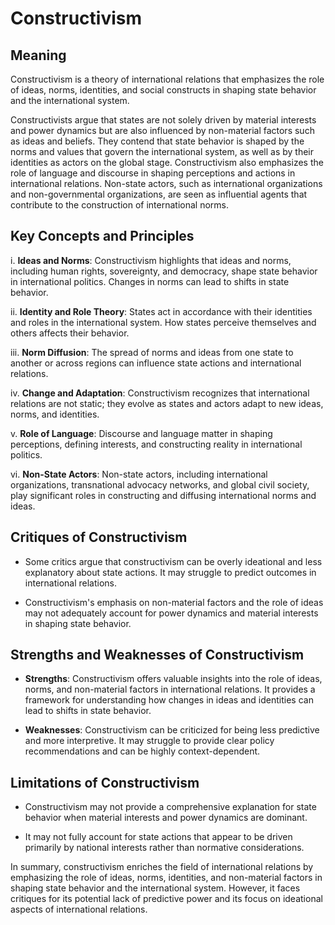 # Constructivism

## **Meaning**
Constructivism is a theory of international relations that emphasizes the role of ideas, norms, identities, and social constructs in shaping state behavior and the international system.

Constructivists argue that states are not solely driven by material interests and power dynamics but are also influenced by non-material factors such as ideas and beliefs. They contend that state behavior is shaped by the norms and values that govern the international system, as well as by their identities as actors on the global stage. Constructivism also emphasizes the role of language and discourse in shaping perceptions and actions in international relations. Non-state actors, such as international organizations and non-governmental organizations, are seen as influential agents that contribute to the construction of international norms.

## **Key Concepts and Principles**

   i. **Ideas and Norms**: Constructivism highlights that ideas and norms, including human rights, sovereignty, and democracy, shape state behavior in international politics. Changes in norms can lead to shifts in state behavior.

   ii. **Identity and Role Theory**: States act in accordance with their identities and roles in the international system. How states perceive themselves and others affects their behavior.

   iii. **Norm Diffusion**: The spread of norms and ideas from one state to another or across regions can influence state actions and international relations.

   iv. **Change and Adaptation**: Constructivism recognizes that international relations are not static; they evolve as states and actors adapt to new ideas, norms, and identities.

   v. **Role of Language**: Discourse and language matter in shaping perceptions, defining interests, and constructing reality in international politics.

   vi. **Non-State Actors**: Non-state actors, including international organizations, transnational advocacy networks, and global civil society, play significant roles in constructing and diffusing international norms and ideas.

## **Critiques of Constructivism**

- Some critics argue that constructivism can be overly ideational and less explanatory about state actions. It may struggle to predict outcomes in international relations.

- Constructivism's emphasis on non-material factors and the role of ideas may not adequately account for power dynamics and material interests in shaping state behavior.

## **Strengths and Weaknesses of Constructivism**

- **Strengths**: Constructivism offers valuable insights into the role of ideas, norms, and non-material factors in international relations. It provides a framework for understanding how changes in ideas and identities can lead to shifts in state behavior.

- **Weaknesses**: Constructivism can be criticized for being less predictive and more interpretive. It may struggle to provide clear policy recommendations and can be highly context-dependent.

## **Limitations of Constructivism**

- Constructivism may not provide a comprehensive explanation for state behavior when material interests and power dynamics are dominant.

- It may not fully account for state actions that appear to be driven primarily by national interests rather than normative considerations.

In summary, constructivism enriches the field of international relations by emphasizing the role of ideas, norms, identities, and non-material factors in shaping state behavior and the international system. However, it faces critiques for its potential lack of predictive power and its focus on ideational aspects of international relations.